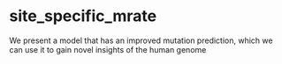 # site_specific_mrate
We present a model that has  an improved mutation prediction, which we can use it to gain novel insights of the human genome

